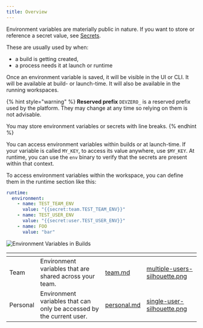 ```yaml
---
title: Overview
---
```

Environment variables are materially public in nature. If you want to store or reference a secret value, see [Secrets](secrets.md).

These are usually used by when:

* a build is getting created,
* a process needs it at launch or runtime

Once an environment variable is saved, it will be visible in the UI or CLI. It will be available at build- or launch-time. It will also be available in the running workspaces.

{% hint style="warning" %}
**Reserved prefix** `DEVZERO_` is a reserved prefix used by the platform. They may change at any time so relying on them is not advisable.

You may store environment variables or secrets with line breaks.
{% endhint %}

You can access environment variables within builds or at launch-time. If your variable is called `MY_KEY`, to access its value anywhere, use `$MY_KEY`. At runtime, you can use the `env` binary to verify that the secrets are present within that context.

To access environment variables within the workspace, you can define them in the runtime section like this:

```yaml
runtime:
  environment:
    - name: TEST_TEAM_ENV
      value: "{{secret:team.TEST_TEAM_ENV}}"
    - name: TEST_USER_ENV
      value: "{{secret:user.TEST_USER_ENV}}"
    - name: FOO
      value: "bar"
```

![Environment Variables in Builds](../.gitbook/assets/env-var-in-build.png)

<table data-card-size="large" data-view="cards"><thead><tr><th></th><th></th><th data-hidden data-card-target data-type="content-ref"></th><th data-hidden data-card-cover data-type="files"></th></tr></thead><tbody><tr><td>Team</td><td>Environment variables that are shared across your team.</td><td><a href="team.md">team.md</a></td><td><a href="../.gitbook/assets/multiple-users-silhouette.png">multiple-users-silhouette.png</a></td></tr><tr><td>Personal</td><td>Environment variables that can only be accessed by the current user.</td><td><a href="personal.md">personal.md</a></td><td><a href="../.gitbook/assets/single-user-silhouette.png">single-user-silhouette.png</a></td></tr></tbody></table>
